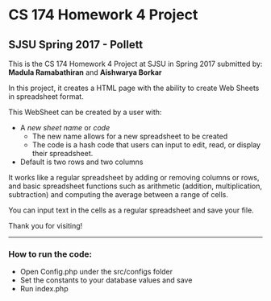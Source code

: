 # CS 174 Homework 4 Project
## SJSU Spring 2017 - Pollett

This is the CS 174 Homework 4 Project at SJSU in Spring 2017 submitted by:
**Madula Ramabathiran** and **Aishwarya Borkar**

In this project, it creates a HTML page with the ability to create Web Sheets in spreadsheet format.

This WebSheet can be created by a user with:
* A _new sheet name_ or _code_
	* The new name allows for a new spreadsheet to be created
	* The code is a hash code that users can input to edit, read, or display their spreadsheet.
* Default is two rows and two columns

It works like a regular spreadsheet by adding or removing columns or rows, and basic spreadsheet functions such as arithmetic (addition, multiplication, subtraction) and computing the average between a range of cells.

You can input text in the cells as a regular spreadsheet and save your file.

Thank you for visiting!

------------------------

### How to run the code:
* Open Config.php under the src/configs folder
* Set the constants to your database values and save
* Run index.php